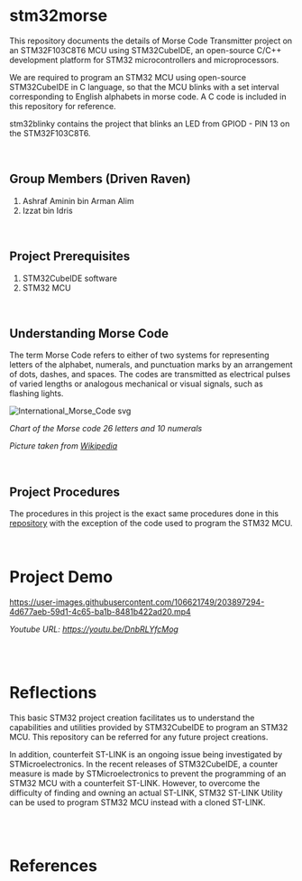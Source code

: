 # stm32morse
This repository documents the details of Morse Code Transmitter project on an STM32F103C8T6 MCU using STM32CubeIDE, an open-source C/C++ development platform 
for STM32 microcontrollers and microprocessors.

We are required to program an STM32 MCU using open-source STM32CubeIDE in C language, so that the MCU blinks with a set interval corresponding to English alphabets 
in morse code. A C code is included in this repository for reference.

stm32blinky contains the project that blinks an LED from GPIOD - PIN 13 on the STM32F103C8T6.

<br/>

## Group Members (Driven Raven)
1. Ashraf Aminin bin Arman Alim
2. Izzat bin Idris

<br/>

## Project Prerequisites
1. STM32CubeIDE software
2. STM32 MCU

<br/>

## Understanding Morse Code 
The term Morse Code refers to either of two systems for representing letters of the alphabet, numerals, 
and punctuation marks by an arrangement of dots, dashes, and spaces. The codes are transmitted as electrical pulses 
of varied lengths or analogous mechanical or visual signals, such as flashing lights. 

![International_Morse_Code svg](https://user-images.githubusercontent.com/106621749/203897053-ebaad372-c052-4523-bc2b-d10e3b098975.png)

*Chart of the Morse code 26 letters and 10 numerals*

*Picture taken from [Wikipedia](https://en.wikipedia.org/wiki/Morse_code)*

<br/>

## Project Procedures
The procedures in this project is the exact same procedures done in this [repository](https://github.com/izzat138/stm32blinky) with the exception of the code 
used to program the STM32 MCU.

<br/>

# Project Demo

https://user-images.githubusercontent.com/106621749/203897294-4d677aeb-59d1-4c65-ba1b-8481b422ad20.mp4

*Youtube URL: https://youtu.be/DnbRLYfcMog*

<br/>
<br/>

# Reflections

This basic STM32 project creation facilitates us to understand the capabilities and utilities provided by STM32CubeIDE to program an STM32 MCU. 
This repository can be referred for any future project creations.

In addition, counterfeit ST-LINK is an ongoing issue being investigated by STMicroelectronics. In the recent releases of STM32CubeIDE, 
a counter measure is made by STMicroelectronics to prevent the programming of an STM32 MCU with a counterfeit ST-LINK. However, to overcome the difficulty 
of finding and owning an actual ST-LINK, STM32 ST-LINK Utility can be used to program STM32 MCU instead with a cloned ST-LINK.

<br/>
<br/>

# References
